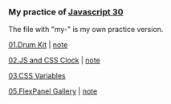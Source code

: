 ### My practice of [Javascript 30](https://javascript30.com)

The file with "my-" is my own practice version.

[01.Drum Kit](https://raindot.github.io/Javascript30/01-JavaScriptDrumKit/myindex.html) | [note]()

[02.JS and CSS Clock](https://raindot.github.io/Javascript30/02-JSandCSSClock/my-index.html) | [note](https://github.com/raindot/Javascript30/blob/master/02-JSandCSSClock/README.md)

[03.CSS Variables](https://raindot.github.io/Javascript30/03-CSSVariables/index-Raindot.html)

[05.FlexPanel Gallery](https://raindot.github.io/Javascript30/05-FlexPanelGallery/index-raindot.html) | [note](https://github.com/raindot/Javascript30/blob/master/05-FlexPanelGallery/readme.md)


